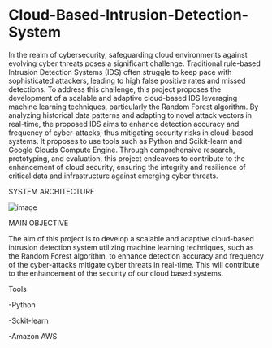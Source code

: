 # Cloud-Based-Intrusion-Detection-System
In the realm of cybersecurity, safeguarding cloud environments against evolving cyber threats poses a significant challenge. Traditional rule-based Intrusion Detection Systems (IDS) often struggle to keep pace with sophisticated attackers, leading to high false positive rates and missed detections. To address this challenge, this project proposes the development of a scalable and adaptive cloud-based IDS leveraging machine learning techniques, particularly the Random Forest algorithm. By analyzing historical data patterns and adapting to novel attack vectors in real-time, the proposed IDS aims to enhance detection accuracy and frequency of cyber-attacks, thus mitigating security risks in cloud-based systems. It proposes to use tools such as Python and Scikit-learn and Google Clouds Compute Engine. Through comprehensive research, prototyping, and evaluation, this project endeavors to contribute to the enhancement of cloud security, ensuring the integrity and resilience of critical data and infrastructure against emerging cyber threats.

SYSTEM ARCHITECTURE


![image](https://github.com/user-attachments/assets/51f089d7-6036-4e51-bcc6-78eab26ecfb7)


MAIN OBJECTIVE

The aim of this project is to develop a scalable and adaptive cloud-based intrusion detection system utilizing machine learning techniques, such as the Random Forest algorithm, to enhance detection accuracy and frequency of the cyber-attacks mitigate cyber threats in real-time. This will contribute to the enhancement of the security of our cloud based systems.

Tools

-Python 

-Sckit-learn

-Amazon AWS

